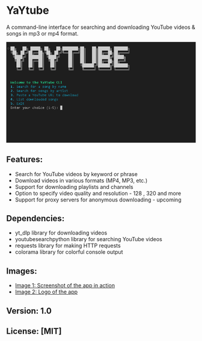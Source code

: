 # YaYtube

A command-line interface for searching and downloading YouTube videos & songs in mp3 or mp4 format.

![CLI IMG](https://raw.githubusercontent.com/Ritul-Void/YaYtunes/refs/heads/main/assets/1.PNG "YaYtube")

## Features:

* Search for YouTube videos by keyword or phrase
* Download videos in various formats (MP4, MP3, etc.)
* Support for downloading playlists and channels
* Option to specify video quality and resolution - 128 , 320 and more 
* Support for proxy servers for anonymous downloading - upcoming 

## Dependencies:

* yt_dlp library for downloading videos
* youtubesearchpython library for searching YouTube videos
* requests library for making HTTP requests
* colorama library for colorful console output

## Images:

* [Image 1: Screenshot of the app in action](image1.png)
* [Image 2: Logo of the app](image2.png)

## Version: 1.0
## 
## License: [MIT]
